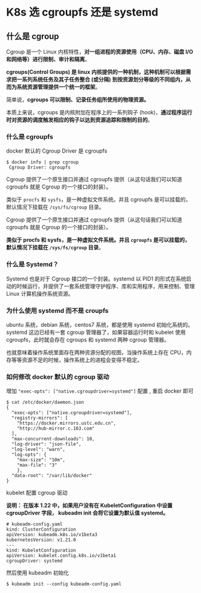 # K8s 选 cgroupfs 还是 systemd

## 什么是 cgroup

Cgroup 是一个 Linux 内核特性，**对一组进程的资源使用（CPU、内存、磁盘 I/O 和网络等）进行限制、审计和隔离**。

**cgroups(Control Groups) 是 linux 内核提供的一种机制，这种机制可以根据需求把一系列系统任务及其子任务整合 (或分隔) 到按资源划分等级的不同组内，从而为系统资源管理提供一个统一的框架**。

简单说，**cgroups 可以限制、记录任务组所使用的物理资源。**

本质上来说，cgroups 是内核附加在程序上的一系列钩子 (hook)，**通过程序运行时对资源的调度触发相应的钩子以达到资源追踪和限制的目的**。


### 什么是 cgroupfs

docker 默认的 Cgroup Driver 是 cgroupfs

```
$ docker info | grep cgroup
 Cgroup Driver: cgroupfs
```

Cgroup 提供了一个原生接口并通过 cgroupfs 提供（从这句话我们可以知道 cgroupfs 就是 Cgroup 的一个接口的封装）。

类似于 `procfs` 和 `sysfs`，是一种虚拟文件系统。并且 cgroupfs 是可以挂载的，默认情况下挂载在 `/sys/fs/cgroup` 目录。

Cgroup 提供了一个原生接口并通过 cgroupfs 提供（从这句话我们可以知道 cgroupfs 就是 Cgroup 的一个接口的封装）。

**类似于 procfs 和 sysfs，是一种虚拟文件系统。并且 `cgroupfs` 是可以挂载的，默认情况下挂载在 `/sys/fs/cgroup` 目录**。

### 什么是 Systemd？

Systemd 也是对于 Cgroup 接口的一个封装。systemd 以 PID1 的形式在系统启动的时候运行，并提供了一套系统管理守护程序、库和实用程序，用来控制、管理 Linux 计算机操作系统资源。

### **为什么使用 systemd 而不是 croupfs**

ubuntu 系统，debian 系统，centos7 系统，都是使用 systemd 初始化系统的。systemd 这边已经有一套 cgroup 管理器了，如果容器运行时和 kubelet 使用 cgroupfs，此时就会存在 cgroups 和 systemd 两种 cgroup 管理器。

也就意味着操作系统里面存在两种资源分配的视图，当操作系统上存在 CPU，内存等等资源不足的时候，操作系统上的进程会变得不稳定。

### **如何修改 docker 默认的 cgroup 驱动**

增加 `"exec-opts": ["native.cgroupdriver=systemd"]` 配置 , 重启 docker 即可

```
$ cat /etc/docker/daemon.json 
{
  "exec-opts": ["native.cgroupdriver=systemd"],
  "registry-mirrors": [
    "https://docker.mirrors.ustc.edu.cn",
    "http://hub-mirror.c.163.com"
  ],
  "max-concurrent-downloads": 10,
  "log-driver": "json-file",
  "log-level": "warn",
  "log-opts": {
    "max-size": "10m",
    "max-file": "3"
    },
  "data-root": "/var/lib/docker"
}
```

kubelet 配置 cgroup 驱动


**说明： 在版本 1.22 中，如果用户没有在 KubeletConfiguration 中设置 cgroupDriver 字段， kubeadm init 会将它设置为默认值 systemd。**

```
# kubeadm-config.yaml
kind: ClusterConfiguration
apiVersion: kubeadm.k8s.io/v1beta3
kubernetesVersion: v1.21.0
---
kind: KubeletConfiguration
apiVersion: kubelet.config.k8s.io/v1beta1
cgroupDriver: systemd
```

然后使用 kubeadm 初始化

```
$ kubeadm init --config kubeadm-config.yaml

```

